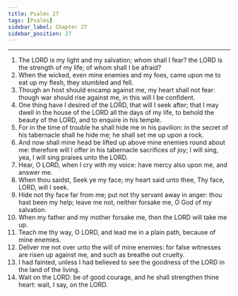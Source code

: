 ```yaml
---
title: Psalms 27
tags: [Psalms]
sidebar_label: Chapter 27
sidebar_position: 27
---
```


---
1. The LORD is my light and my salvation; whom shall I fear? the LORD is the strength of my life; of whom shall I be afraid?
2. When the wicked, even mine enemies and my foes, came upon me to eat up my flesh, they stumbled and fell.
3. Though an host should encamp against me, my heart shall not fear: though war should rise against me, in this will I be confident.
4. One thing have I desired of the LORD, that will I seek after; that I may dwell in the house of the LORD all the days of my life, to behold the beauty of the LORD, and to enquire in his temple.
5. For in the time of trouble he shall hide me in his pavilion: in the secret of his tabernacle shall he hide me; he shall set me up upon a rock.
6. And now shall mine head be lifted up above mine enemies round about me: therefore will I offer in his tabernacle sacrifices of joy; I will sing, yea, I will sing praises unto the LORD.
7. Hear, O LORD, when I cry with my voice: have mercy also upon me, and answer me.
8. When thou saidst, Seek ye my face; my heart said unto thee, Thy face, LORD, will I seek.
9. Hide not thy face far from me; put not thy servant away in anger: thou hast been my help; leave me not, neither forsake me, O God of my salvation.
10. When my father and my mother forsake me, then the LORD will take me up.
11. Teach me thy way, O LORD, and lead me in a plain path, because of mine enemies.
12. Deliver me not over unto the will of mine enemies: for false witnesses are risen up against me, and such as breathe out cruelty.
13. I had fainted, unless I had believed to see the goodness of the LORD in the land of the living.
14. Wait on the LORD: be of good courage, and he shall strengthen thine heart: wait, I say, on the LORD.